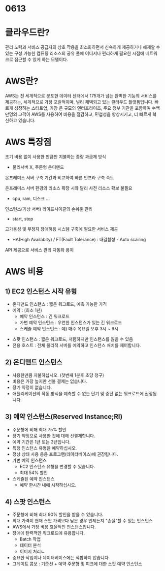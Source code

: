 # 0613

# 클라우드란? 

관리 노력과 서비스 공급자의 상호 작용을 최소화하면서 신속하게 제공하거나 해제할 수 있는 구성 가능한 컴퓨팅 리소스의 공유 풀에 어디서나 편리하게 필요한 시점에 네트워크로 접근할 수 있게 하는 모델이다.

# AWS란?

AWS는 전 세계적으로 분포한 데이터 센터에서 175개가 넘는 완벽한 기능의 서비스를 제공하는, 세계적으로 가장 포괄적이며, 널리 채택되고 있는 클라우드 플랫폼입니다. 빠르게 성장하는 스타트업, 가장 큰 규모의 엔터프라이즈, 주요 정부 기관을 포함하여 수백만명의 고객이 AWS를 사용하여 비용을 절감하고, 민첩성을 향상시키고, 더 빠르게 혁신하고 있습니다.

# AWS 특장점

초기 비용 없이 사용한 만큼만 지불하는 종량 과금제 방식

- 물리서버 X, 주문형 온디멘드

온프레미스 서버 구축 기간과 비교하여 빠른 인프라 구축 속도

온프레미스 서버 환경의 리소스 확장 시와 달리 사전 리소스 확보 불필요

- cpu, ram, 디스크 ...

인스턴스(가상 서버) 라이프사이클의 손쉬운 관리

- start, stop

고가용성 및 무정지 장애허용 시스템 구축에 필요한 서비스 제공

- HA(High Availabity) / FT(Fault Tolerance) : 내결함성 - Auto scailing

API 제공으로 서비스 관리 자동화 용이

# AWS 비용

## 1) EC2 인스턴스 시작 유형

* 온디맨드 인스턴스 : 짧은 워크로드, 예측 가능한 가격
* 예약 : (최소 1년)
  * 예약 인스턴스 : 긴 워크로드
  * 가변 예약 인스턴스 : 우연한 인스턴스가 있는 긴 워크로드
  * 스케쥴 예약 인스턴스 : 예) 매주 목요일 오후 3시 ~ 6시

- 스팟 인스턴스 : 짧은 워크로드, 저렴하지만 인스턴스를 잃을 수 있음
- 전용 호스트 : 전체 물리적 서버를 예약하고 인스턴스 배치를 제어합니다.

## 2) 온디맨드 인스턴스

- 사용한만큼 지불하십시오. (첫번째 1분후 초당 청구)
- 비용은 가장 높지만 선불 결제는 없습니다.
- 장기 약정이 없습니다.
- 애플리케이션의 작동 방식을 예측할 수 없는 단기 및 중단 없는 워크로드에 권장됩니다.

## 3) 예약 인스턴스(Reserved Instance;RI)

- 주문형에 비해 최대 75% 할인
- 장기 약정으로 사용한 것에 대해 선결제합니다.
- 예약 기간은 1년 또는 3년입니다.
- 특정 인스턴스 유형을 예약하십시오.
- 정상 상태 사용 응용 프로그램(데이터베이스)에 권장됩니다.
- 가변 예약 인스턴스
  - EC2 인스턴스 유형을 변경할 수 있습니다.
  - 최대 54% 할인
- 스케쥴된 예약 인스턴스
  - 예약 한시간 내에 시작하십시오.

## 4) 스팟 인스턴스

- 주문형에 비해 최대 90% 할인을 받을 수 있습니다.
- 최대 가격이 현재 스팟 가격보다 낮은 경우 언제든지 "손실"할 수 있는 인스턴스
- AWS에서 가장 비용 효율적인 인스턴스입니다.
- 장애에 탄력적인 워크로드에 유용합니다.
  - Batch 작업
  - 데이터 분석
  - 이미지 처리ㄴ
- 중요한 작업이나 데이터베이스에는 적합하지 않습니다.
- 그레이트 콤보 : 기준선 + 예약 주문형 및 피크에 대한 스팟 예약 인스턴스